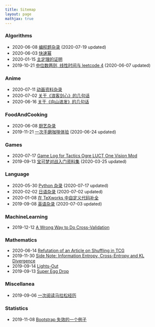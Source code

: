 ```yaml
---
title: Sitemap
layout: page
mathjax: true
---
```



### Algorithms

- 2020-06-08 [编程题杂录](https://shiina18.github.io/algorithms/2020/06/08/coding-problems-misc) (2020-07-19 updated)
- 2020-06-03 [快速幂](https://shiina18.github.io/algorithms/2020/06/03/fast-power)
- 2020-01-15 [主定理的证明](https://shiina18.github.io/algorithms/2020/01/15/master-theorem)
- 2019-10-21 [中位数两则, 线性时间与 leetcode 4](https://shiina18.github.io/algorithms/2019/10/21/median-of-medians) (2020-06-07 updated)

### Anime

- 2020-07-11 [动画资料杂录](https://shiina18.github.io/anime/2020/07/11/anime-misc)
- 2020-07-02 [关于《浪客剑心》的几句话](https://shiina18.github.io/anime/2020/07/02/about-kenshin)
- 2020-06-16 [关于《向山进发》的几句话](https://shiina18.github.io/anime/2020/06/16/about-yamasusu)

### FoodAndCooking

- 2020-06-08 [厨艺杂录](https://shiina18.github.io/foodandcooking/2020/06/08/cooking-misc)
- 2019-11-21 [一次手磨咖啡体验](https://shiina18.github.io/foodandcooking/2019/11/21/brew-coffee) (2020-06-24 updated)

### Games

- 2020-07-17 [Game Log for Tactics Ogre LUCT One Vision Mod](https://shiina18.github.io/games/2020/07/17/game-log-for-to-ov-mod)
- 2019-09-13 [宝可梦对战入门资料集](https://shiina18.github.io/games/2019/09/13/pokemon-showdown) (2020-03-25 updated)

### Language

- 2020-05-30 [Python 杂录](https://shiina18.github.io/language/2020/05/30/python-misc) (2020-07-17 updated)
- 2020-02-02 [日语杂录](https://shiina18.github.io/language/2020/02/02/japanese-misc) (2020-07-02 updated)
- 2020-01-08 [在 TeXworks 中自定义代码补全](https://shiina18.github.io/language/2020/01/08/tex-autocompletion)
- 2019-09-08 [英语杂录](https://shiina18.github.io/language/2019/09/08/english-misc) (2020-07-03 updated)

### MachineLearning

- 2019-12-12 [A Wrong Way to Do Cross-Validation](https://shiina18.github.io/machinelearning/2019/12/12/wrong-cv)

### Mathematics

- 2020-06-14 [Refutation of an Article on Shuffling in TCG](https://shiina18.github.io/mathematics/2020/06/14/refutation-on-shuffling)
- 2019-11-30 [Side Note: Information Entropy, Cross-Entropy and KL Divergence](https://shiina18.github.io/mathematics/2019/11/30/entropy)
- 2019-09-14 [Lights-Out](https://shiina18.github.io/mathematics/2019/09/14/lights-out)
- 2019-09-13 [Super Egg Drop](https://shiina18.github.io/mathematics/2019/09/13/super-egg-drop)

### Miscellanea

- 2019-09-06 [一次阅读马拉松经历](https://shiina18.github.io/miscellanea/2019/09/06/reading-marathon)

### Statistics

- 2019-11-08 [Bootstrap 失效的一个例子](https://shiina18.github.io/statistics/2019/11/08/bootstrap-fail)

